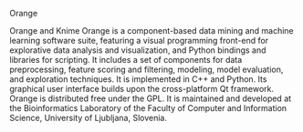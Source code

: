 Orange

Orange and Knime
Orange is a component-based data mining and machine learning software suite, featuring a visual programming front-end for explorative data analysis and visualization, and Python bindings and libraries for scripting.
It includes a set of components for data preprocessing, feature scoring and filtering, modeling, model evaluation, and exploration techniques. It is implemented in C++ and Python. Its graphical user interface builds upon the cross-platform Qt framework. Orange is distributed free under the GPL. It is maintained and developed at the Bioinformatics Laboratory of the Faculty of Computer and Information Science, University of Ljubljana, Slovenia.

